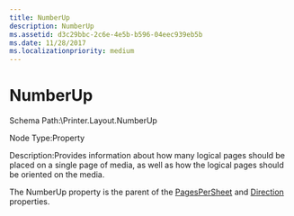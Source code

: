 ```yaml
---
title: NumberUp
description: NumberUp
ms.assetid: d3c29bbc-2c6e-4e5b-b596-04eec939eb5b
ms.date: 11/28/2017
ms.localizationpriority: medium
---
```


# NumberUp


Schema Path:\\Printer.Layout.NumberUp

Node Type:Property

Description:Provides information about how many logical pages should be placed on a single page of media, as well as how the logical pages should be oriented on the media.

The NumberUp property is the parent of the [PagesPerSheet](pagespersheet2.md) and [Direction](direction2.md) properties.

 

 




